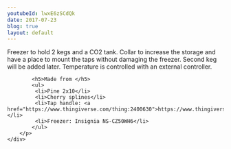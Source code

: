 ```yaml
---
youtubeId: lwxE6zSCdQk
date: 2017-07-23
blog: true
layout: default
---
```

<div class="row">
	<div class="col-lg-10 col-lg-offset-2">
		<div class="youtube" data-embed="{{ page.youtubeId }}"><div class="play-button"></div></div>
	</div>	
</div>

<div class="row">
	<div class="col-md-10 col-md-offset-4">
		<p>
			Freezer to hold 2 kegs and a CO2 tank.  Collar to increase the storage and have a place to mount the taps without damaging the freezer.
			Second keg will be added later.
			Temperature is controlled with an external controller.

			<h5>Made from </h5>
			<ul>
			 <li>Pine 2x10</li>
			 <li>Cherry splines</li>
			 <li>Tap handle: <a href="https://www.thingiverse.com/thing:2400630">https://www.thingiverse.com/thing:2400630</a></li>
			 <li>Freezer: Insignia NS-CZ50WH6</li>
			</ul>
		</p>
	</div>
</div>
